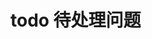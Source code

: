 # todo 待处理问题

<!-- 
http协议（1.0 1.1 2.0 3.0）与https的区别
https的常用版本？https是对称还是非对称加密，这两种加密方式的区别？非对称加密加密的是什么（会话秘钥）
深拷贝与浅拷贝是什么
TCP握手的具体过程（每一次握手携带了什么字段也要说清楚）
JWT介绍 具体构成 加密使用了什么算法，秘钥是怎么传输的
TCP五层协议模型，每层有哪些协议？TCP协议报文格式
URL从输入到页面显示的过程
排序算法有哪些，时间复杂度都是多少
symbol和bigint是干啥的
web安全 xss，csrf，http劫持，dns劫持，ddos
跨域的解决方法，父子域名location.domain再设置端口号，代理服务器，websocket，cors，jsonp，cors问了怎么携带cookie
手写一个深拷贝
js的类型检测的方法，typeof instanceof constructor Object.prototype.toString().call()（用Objcet原型上的是因为别的toSrring经常被重写）
js动态类型优缺点，声明时类型不固定编码灵活但容易出错，js数组的内存分配问题
看代码写输出（事件循环、作用域）
new的原理，过程（手写）
js代码在V8中怎么执行的
事件传播先捕获再冒泡，addEventLisener的第三个参数是干什么的（决定事件在哪个阶段执行，true是捕获，false冒泡），这个属性有没有改变事件传播的顺序（只是决定事件在哪执行，没有改变事件传播的顺序）
浏览器存储和调用它们的api，localStorage，SessionStorage，Cookie
webpack解决了什么问题，less sass转css，babel转es5，热更新，混淆压缩，less-loader，css-loader和style-loader分别的作用？
js的模块化了解多少，用过commonjs的require和es6的import
flex:1效果是什么
盒模型
并发和并行的区别，线程和进程的联系和区别
线程间通信的方式（消息队列，共享内存，信号量），一个进程的内存空间里会存些什么（运行时的状态，信号量）
V8垃圾回收机制，新旧GC的区别，谁执行的更频繁
你用到了协程，讲讲你对于协程的认识，协程分为有栈和无栈的区别，Kotlin 的协程是无栈的那这些信息是怎么保存的
怎么学习前端的，项目有什么难点
前端路由有哪几种原理
简单请求和复杂请求
浏览器解析HTML的过程
原型链代码、js事件循环写输出
介绍项目，看项目后端中某个具体功能的具体代码
浏览器不同标签页面通信？同源、跨域情况下？
css实现三角形
css position属性有哪些？区别是什么？详细说说fixed的定位方式？
算法：查找json中的children路径
项目整体设计思路与逻辑、架构
promise原理与实现，事件队列保存在哪？执行栈呢？
CSS实现中间自适应，两边固定300px
如何给图片设置一个兜底图
utf-8 编码 -> 常见的汉字字符占几个字节
有哪些 HTTP 头，谈谈 HTTP缓存
CDN的作用，和DNS之间的关系 ,CDN为什么快
如何判断 ip 地址是哪类
0.1 + 0.2 不等于 0.3 的原因，小数如何转二进制
 -->

